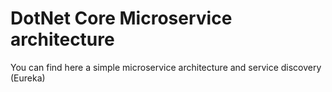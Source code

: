 # DotNet Core Microservice architecture
You can find here a simple microservice architecture and service discovery (Eureka)
